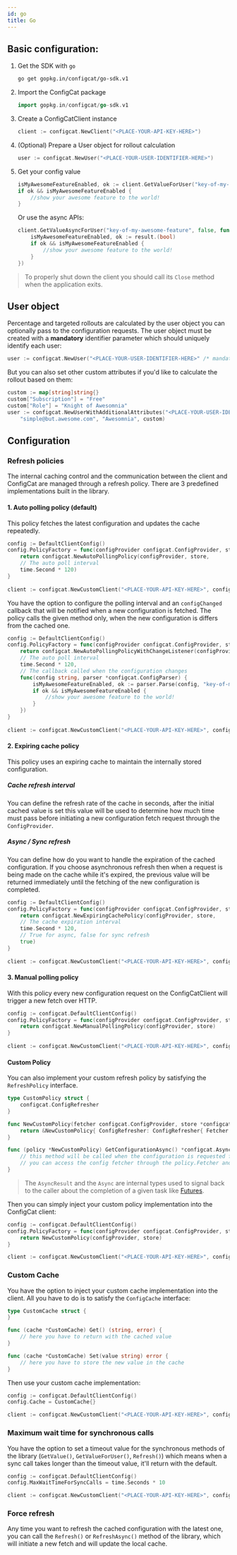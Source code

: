 ```yaml
---
id: go
title: Go
---
```

## Basic configuration:
1. Get the SDK with `go`
    ```bash
    go get gopkg.in/configcat/go-sdk.v1
    ```
1. Import the ConfigCat package
    ```go
    import gopkg.in/configcat/go-sdk.v1
    ```
1. Create a ConfigCatClient instance
    ```go
    client := configcat.NewClient("<PLACE-YOUR-API-KEY-HERE>")
    ```
1. (Optional) Prepare a User object for rollout calculation
    ```go
    user := configcat.NewUser("<PLACE-YOUR-USER-IDENTIFIER-HERE>")
    ```
1. Get your config value
    ```go
    isMyAwesomeFeatureEnabled, ok := client.GetValueForUser("key-of-my-awesome-feature", false, user).(bool)
    if ok && isMyAwesomeFeatureEnabled {
        //show your awesome feature to the world!
    }
    ```
    Or use the async APIs:
    ```go
    client.GetValueAsyncForUser("key-of-my-awesome-feature", false, func(result interface{}) {
        isMyAwesomeFeatureEnabled, ok := result.(bool)
        if ok && isMyAwesomeFeatureEnabled {
            //show your awesome feature to the world! 
        }
    })
    ```

> To properly shut down the client you should call its `Close` method when the application exits.

## User object
Percentage and targeted rollouts are calculated by the user object you can optionally pass to the configuration requests.
The user object must be created with a **mandatory** identifier parameter which should uniquely identify each user:
```go
user := configcat.NewUser("<PLACE-YOUR-USER-IDENTIFIER-HERE>" /* mandatory */)
```
But you can also set other custom attributes if you'd like to calculate the rollout based on them:
```go
custom := map[string]string{}
custom["Subscription"] = "Free"
custom["Role"] = "Knight of Awesomnia"
user := configcat.NewUserWithAdditionalAttributes("<PLACE-YOUR-USER-IDENTIFIER-HERE>", // mandatory
    "simple@but.awesome.com", "Awesomnia", custom)
```
## Configuration
### Refresh policies
The internal caching control and the communication between the client and ConfigCat are managed through a refresh policy. There are 3 predefined implementations built in the library.
#### 1. Auto polling policy (default)
This policy fetches the latest configuration and updates the cache repeatedly. 

```go
config := DefaultClientConfig()
config.PolicyFactory = func(configProvider configcat.ConfigProvider, store *configcat.ConfigStore) configcat.RefreshPolicy {
    return configcat.NewAutoPollingPolicy(configProvider, store, 
    // The auto poll interval
    time.Second * 120)
}
       
client := configcat.NewCustomClient("<PLACE-YOUR-API-KEY-HERE>", config)
```

You have the option to configure the polling interval and an `configChanged` callback that will be notified when a new configuration is fetched. The policy calls the given method only, when the new configuration is differs from the cached one.

```go
config := DefaultClientConfig()
config.PolicyFactory = func(configProvider configcat.ConfigProvider, store *configcat.ConfigStore) configcat.RefreshPolicy {
    return configcat.NewAutoPollingPolicyWithChangeListener(configProvider, store, 
    // The auto poll interval
    time.Second * 120,
    // The callback called when the configuration changes
    func(config string, parser *configcat.ConfigParser) { 
        isMyAwesomeFeatureEnabled, ok := parser.Parse(config, "key-of-my-awesome-feature").(bool)
        if ok && isMyAwesomeFeatureEnabled {
            //show your awesome feature to the world!
        }
    })
}
       
client := configcat.NewCustomClient("<PLACE-YOUR-API-KEY-HERE>", config)
```

#### 2. Expiring cache policy
This policy uses an expiring cache to maintain the internally stored configuration. 
##### Cache refresh interval 
You can define the refresh rate of the cache in seconds, 
after the initial cached value is set this value will be used to determine how much time must pass before initiating a new configuration fetch request through the `ConfigProvider`.
##### Async / Sync refresh
You can define how do you want to handle the expiration of the cached configuration. If you choose asynchronous refresh then 
when a request is being made on the cache while it's expired, the previous value will be returned immediately 
until the fetching of the new configuration is completed.
```go
config := DefaultClientConfig()
config.PolicyFactory = func(configProvider configcat.ConfigProvider, store *configcat.ConfigStore) configcat.RefreshPolicy {
    return configcat.NewExpiringCachePolicy(configProvider, store, 
	// The cache expiration interval
	time.Second * 120,
	// True for async, false for sync refresh
	true)
}
       
client := configcat.NewCustomClient("<PLACE-YOUR-API-KEY-HERE>", config)
```

#### 3. Manual polling policy
With this policy every new configuration request on the ConfigCatClient will trigger a new fetch over HTTP.
```go
config := configcat.DefaultClientConfig()
config.PolicyFactory = func(configProvider configcat.ConfigProvider, store *configcat.ConfigStore) configcat.RefreshPolicy {
    return configcat.NewManualPollingPolicy(configProvider, store)
}
       
client := configcat.NewCustomClient("<PLACE-YOUR-API-KEY-HERE>", config)
```

#### Custom Policy
You can also implement your custom refresh policy by satisfying the `RefreshPolicy` interface.
```go
type CustomPolicy struct {
    configcat.ConfigRefresher
}

func NewCustomPolicy(fetcher configcat.ConfigProvider, store *configcat.ConfigStore) *NewCustomPolicy {
    return &NewCustomPolicy{ ConfigRefresher: ConfigRefresher{ Fetcher:fetcher, Store:store }}
}

func (policy *NewCustomPolicy) GetConfigurationAsync() *configcat.AsyncResult {
    // this method will be called when the configuration is requested from the ConfigCat client.
    // you can access the config fetcher through the policy.Fetcher and the internal store via policy.Store
}
```
> The `AsyncResult` and the `Async` are internal types used to signal back to the caller about the completion of a given task like [Futures](https://en.wikipedia.org/wiki/Futures_and_promises).

Then you can simply inject your custom policy implementation into the ConfigCat client:
```go
config := configcat.DefaultClientConfig()
config.PolicyFactory = func(configProvider configcat.ConfigProvider, store *configcat.ConfigStore) configcat.RefreshPolicy {
    return NewCustomPolicy(configProvider, store)
}

client := configcat.NewCustomClient("<PLACE-YOUR-API-KEY-HERE>", config)
```

### Custom Cache
You have the option to inject your custom cache implementation into the client. All you have to do is to satisfy the `ConfigCache` interface:
```go
type CustomCache struct {
}

func (cache *CustomCache) Get() (string, error) {
    // here you have to return with the cached value
}

func (cache *CustomCache) Set(value string) error {
    // here you have to store the new value in the cache
}
```
Then use your custom cache implementation:
```go      
config := configcat.DefaultClientConfig()
config.Cache = CustomCache{}

client := configcat.NewCustomClient("<PLACE-YOUR-API-KEY-HERE>", config)
```

### Maximum wait time for synchronous calls
You have the option to set a timeout value for the synchronous methods of the library (`GetValue()`, `GetValueForUser()`, `Refresh()`) which means
when a sync call takes longer than the timeout value, it'll return with the default.
```go      
config := configcat.DefaultClientConfig()
config.MaxWaitTimeForSyncCalls = time.Seconds * 10

client := configcat.NewCustomClient("<PLACE-YOUR-API-KEY-HERE>", config)
```

### Force refresh
Any time you want to refresh the cached configuration with the latest one, you can call the `Refresh()` or `RefreshAsync()` method of the library,
which will initiate a new fetch and will update the local cache.